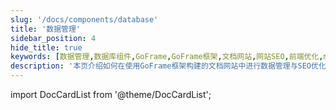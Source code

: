 ```yaml
---
slug: '/docs/components/database'
title: '数据管理'
sidebar_position: 4
hide_title: true
keywords: [数据管理,数据库组件,GoFrame,GoFrame框架,文档网站,网站SEO,前端优化,markdown,DocCardList,sidebar组件]
description: '本页介绍如何在使用GoFrame框架构建的文档网站中进行数据管理与SEO优化。通过数据库组件与sidebar组件协同工作，实现高效的数据管理和页面展示。进一步提升网站的搜索引擎排名与用户体验。'
---
```


import DocCardList from '@theme/DocCardList';

<DocCardList />